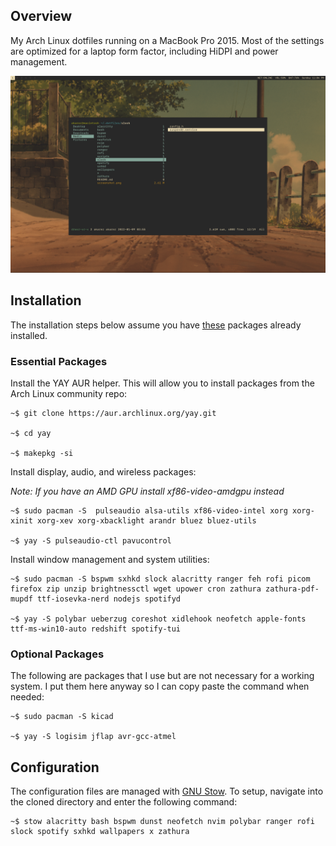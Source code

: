## Overview

My Arch Linux dotfiles running on a MacBook Pro 2015. Most of the settings are optimized for a laptop form factor, including HiDPI and power management.

![](https://github.com/akarez/macintosh/blob/main/screenshot.png)

## Installation

The installation steps below assume you have [these](https://github.com/akarez/travel/blob/main/README.md#finishing-up) packages already installed.

### Essential Packages

Install the YAY AUR helper. This will allow you to install packages from the Arch Linux community repo:

```
~$ git clone https://aur.archlinux.org/yay.git 

~$ cd yay

~$ makepkg -si
```

Install display, audio, and wireless packages:

*Note: If you have an AMD GPU install xf86-video-amdgpu instead*

```
~$ sudo pacman -S  pulseaudio alsa-utils xf86-video-intel xorg xorg-xinit xorg-xev xorg-xbacklight arandr bluez bluez-utils

~$ yay -S pulseaudio-ctl pavucontrol 
```

Install window management and system utilities:

```
~$ sudo pacman -S bspwm sxhkd slock alacritty ranger feh rofi picom firefox zip unzip brightnessctl wget upower cron zathura zathura-pdf-mupdf ttf-iosevka-nerd nodejs spotifyd

~$ yay -S polybar ueberzug coreshot xidlehook neofetch apple-fonts ttf-ms-win10-auto redshift spotify-tui
```

### Optional Packages

The following are packages that I use but are not necessary for a working system. I put them here anyway so I can copy paste the command when needed:

```
~$ sudo pacman -S kicad

~$ yay -S logisim jflap avr-gcc-atmel
```

## Configuration

The configuration files are managed with [GNU Stow](https://www.gnu.org/software/stow/). To setup, navigate into the cloned directory and enter the following command:

```
~$ stow alacritty bash bspwm dunst neofetch nvim polybar ranger rofi slock spotify sxhkd wallpapers x zathura
```
